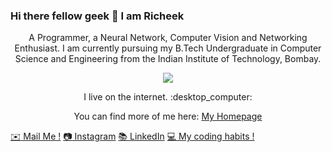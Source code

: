 ### Hi there fellow geek 👋 I am Richeek 

<p align="center">
  A Programmer, a Neural Network, Computer Vision and Networking Enthusiast. I am currently pursuing my B.Tech Undergraduate in Computer Science and Engineering from the Indian Institute of Technology, Bombay. 
</p>

<p align="center">
  <img src="https://komarev.com/ghpvc/?username=sudoRicheek&color=blueviolet"/>
</p>

<p align="center">
  I live on the internet. :desktop_computer:
</p>

<p align="center">
  You can find more of me here: <a href="https://www.cse.iitb.ac.in/~richeek/">My Homepage</a>
</p>

[:envelope: Mail Me !](mailto:richeekdas2001@gmail.com) [:camera: Instagram](https://www.instagram.com/richeekdas2001/) [:books: LinkedIn](https://www.linkedin.com/in/richeek-das-204b84188/) [:computer: My coding habits !](https://sourcerer.io/sudoricheek)
